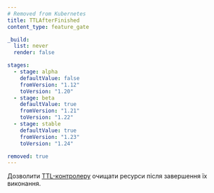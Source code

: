 ```yaml
---
# Removed from Kubernetes
title: TTLAfterFinished
content_type: feature_gate

_build:
  list: never
  render: false

stages:
  - stage: alpha 
    defaultValue: false
    fromVersion: "1.12"
    toVersion: "1.20"
  - stage: beta 
    defaultValue: true
    fromVersion: "1.21"
    toVersion: "1.22"    
  - stage: stable
    defaultValue: true
    fromVersion: "1.23"
    toVersion: "1.24"    

removed: true
---
```

Дозволити [TTL-контролеру](/uk/docs/concepts/workloads/controllers/ttlafterfinished/) очищати ресурси після завершення їх виконання.

